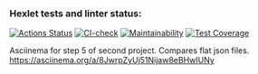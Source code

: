 ### Hexlet tests and linter status:
[![Actions Status](https://github.com/sheveleves/java-project-71/workflows/hexlet-check/badge.svg)](https://github.com/sheveleves/java-project-71/actions)
[![CI-check](https://github.com/sheveleves/java-project-71/actions/workflows/CI-check.yml/badge.svg)](https://github.com/sheveleves/java-project-71/actions/workflows/CI-check.yml)
[![Maintainability](https://api.codeclimate.com/v1/badges/dca51a23f0dc271dc130/maintainability)](https://codeclimate.com/github/sheveleves/java-project-71/maintainability)
[![Test Coverage](https://api.codeclimate.com/v1/badges/dca51a23f0dc271dc130/test_coverage)](https://codeclimate.com/github/sheveleves/java-project-71/test_coverage)

Asciinema for step 5 of second project. Compares flat json files.
https://asciinema.org/a/8JwrpZyUj51Nijaw8eBHwIUNy
